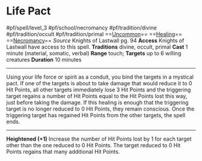 # Life Pact
#pf/spell/level_3 #pf/school/necromancy #pf/tradition/divine #pf/tradition/occult #pf/tradition/primal
==[Uncommon](../../../Traits/Uncommon.md)== ==[Healing](../../../Traits/Healing.md)== ==[Necromancy](../../../Traits/Necromancy.md)==
*Source* Knights of Lastwall pg. 94
**Access** Knights of Lastwall have access to this spell.
**Traditions** divine, occult, primal
**Cast** 1 minute (material, somatic, verbal)
**Range** touch; **Targets** up to 6 willing creatures
**Duration** 10 minutes

---
Using your life force or spirit as a conduit, you bind the targets in a mystical pact. If one of the targets is about to take damage that would reduce it to 0 Hit Points, all other targets immediately lose 3 Hit Points and the triggering target regains a number of Hit Points equal to the Hit Points lost this way, just before taking the damage. If this healing is enough that the triggering target is no longer reduced to 0 Hit Points, they remain conscious. Once the triggering target has regained Hit Points from the other targets, the spell ends.

<hr>

**Heightened (+1)** Increase the number of Hit Points lost by 1 for each target other than the one reduced to 0 Hit Points. The target reduced to 0 Hit Points regains that many additional Hit Points.